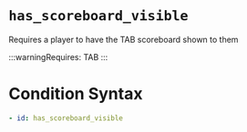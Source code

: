 # `has_scoreboard_visible`

Requires a player to have the TAB scoreboard shown to them

:::warningRequires:
TAB
:::

# Condition Syntax
```yaml
- id: has_scoreboard_visible
```
